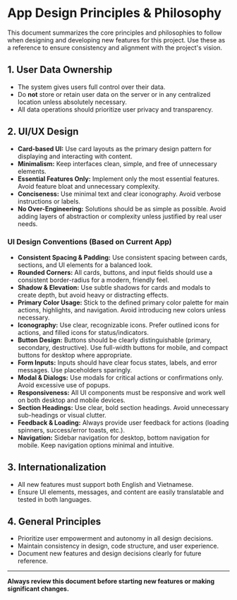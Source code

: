 # App Design Principles & Philosophy

This document summarizes the core principles and philosophies to follow when designing and developing new features for this project. Use these as a reference to ensure consistency and alignment with the project's vision.

## 1. User Data Ownership
- The system gives users full control over their data.
- Do **not** store or retain user data on the server or in any centralized location unless absolutely necessary.
- All data operations should prioritize user privacy and transparency.

## 2. UI/UX Design
- **Card-based UI:** Use card layouts as the primary design pattern for displaying and interacting with content.
- **Minimalism:** Keep interfaces clean, simple, and free of unnecessary elements.
- **Essential Features Only:** Implement only the most essential features. Avoid feature bloat and unnecessary complexity.
- **Conciseness:** Use minimal text and clear iconography. Avoid verbose instructions or labels.
- **No Over-Engineering:** Solutions should be as simple as possible. Avoid adding layers of abstraction or complexity unless justified by real user needs.

### UI Design Conventions (Based on Current App)
- **Consistent Spacing & Padding:** Use consistent spacing between cards, sections, and UI elements for a balanced look.
- **Rounded Corners:** All cards, buttons, and input fields should use a consistent border-radius for a modern, friendly feel.
- **Shadow & Elevation:** Use subtle shadows for cards and modals to create depth, but avoid heavy or distracting effects.
- **Primary Color Usage:** Stick to the defined primary color palette for main actions, highlights, and navigation. Avoid introducing new colors unless necessary.
- **Iconography:** Use clear, recognizable icons. Prefer outlined icons for actions, and filled icons for status/indicators.
- **Button Design:** Buttons should be clearly distinguishable (primary, secondary, destructive). Use full-width buttons for mobile, and compact buttons for desktop where appropriate.
- **Form Inputs:** Inputs should have clear focus states, labels, and error messages. Use placeholders sparingly.
- **Modal & Dialogs:** Use modals for critical actions or confirmations only. Avoid excessive use of popups.
- **Responsiveness:** All UI components must be responsive and work well on both desktop and mobile devices.
- **Section Headings:** Use clear, bold section headings. Avoid unnecessary sub-headings or visual clutter.
- **Feedback & Loading:** Always provide user feedback for actions (loading spinners, success/error toasts, etc.).
- **Navigation:** Sidebar navigation for desktop, bottom navigation for mobile. Keep navigation options minimal and intuitive.

## 3. Internationalization
- All new features must support both English and Vietnamese.
- Ensure UI elements, messages, and content are easily translatable and tested in both languages.

## 4. General Principles
- Prioritize user empowerment and autonomy in all design decisions.
- Maintain consistency in design, code structure, and user experience.
- Document new features and design decisions clearly for future reference.

---

**Always review this document before starting new features or making significant changes.**
